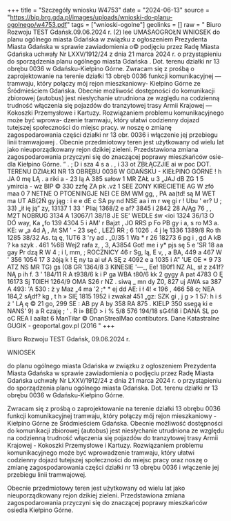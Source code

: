 +++
title = "Szczegóły wniosku W4753"
date = "2024-06-13"
source = "https://bip.brg.gda.pl/images/uploads/wnioski-do-planu-ogolnego/w4753.pdf"
tags = ["wnioski-ogolne"]
geolinks = []
raw = " Biuro Rozwoju TEST Gdańsk.09.06.2024 r. (2) lee UMASAOGROŁN WNIOSEK do planu ogólnego miasta Gdańska w związku z ogłoszeniem Prezydenta Miasta Gdańska w sprawie zawiadomienia o© podjęciu przez Radę Miasta Gdańska uchwały Nr LXXV/1912/24 z dnia 21 marca 2024 r. o przystąpieniu do sporządzenia planu ogólnego miasta Gdańska . Dot. terenu działki nr 13 obrębu 0036 w Gdańsku-Kiełpino Górne. Zwracam się z prośbą o zaprojektowanie na terenie działki 13 obręb 0036 funkcji komunikacyjnej — tramwaju, który połączy mój rejon mieszkaniowy- Kiełpino Górne ze Śródmieściem Gdańska. Obecnie możliwość dostępności do komunikacji zbiorowej (autobus) jest niesłychanie utrudniona ze względu na codzienną trudność włączenia się pojazdów do tranzytowej trasy Armii Krajowej — Kokoszki Przemysłowe i Kartuzy. Rozwiązaniem problemu komunikacyjnego może być wprowa- dzenie tramwaju, który ułatwi codzienny dojazd tutejszej społeczności do miejsc pracy. w noszę o zmianę zagospodarowania części działki nr 13 obr. 0036 i włączenie jej przebiegu linii tramwajowej . Obecnie przedmiotowy teren jest użytkowany od wielu lat jako nieuporządkowany rejon dzikiej zieleni. Przedstawiona zmiana zagospodarowania przyczyni się do znaczącej poprawy mieszkańców osie- dla Kiełpino Górne. ” .  ; D  i sza 4  s  a . , i 33 ot  ZBŁĄCZJIE ai w poc DOT. TERENU DZIAŁKI NR 13 OBRĘBU 0036 W GDAŃSKU - KIEŁPINO GÓRNE ! h JA 0 mę LĄ . a riki a - 23 lą A 385 sałow 1 MR ZAŁ u 3   „JAJ dB ZG 1 5 ymircia - wz BIP © 330 zzfę  ZA pk .vż 1 SEE ZONY KIRECIETIE AG W zfó maa 0 7 NETNE O PTOENINGJE NEI CE BM WM gg, , PA aa(td! są M WET ma UT AB(2Ń gy jąg : i e e dE c SA py nd NSE aa i m r  wę gi r ! Ubu ' er? U ; 33) „ił ię ją” zy, 13137 1 33 ' PIiaj 1368/2 e af? 3845 i 2842 28 A/Ąg 76 , , M2T  NOBRUG 3134 A 13067/1 38/18 JE SE' WEDLE  św <ioi 1324 36/13  O DÓ way, Ka „fo 139 4304 5 i AM' r Bajzt , JO RRS p Fo PB gy i a, s ro M3 a. KE: w „a 4d Ą ,  At SM ' - 23 sęć , LEZ) RR ; 6 1026 . 4 j lę 1336 1389/8 Ro th 1285 38/32  As. tą ę, 1UT6 3 'ry ad . „0/35  1 Wa * r 26 18273 6 pg  i , gd A kB ? ka szyk . 461  %6B  Wej2 rafa z, ,  3, A3854 Got! me i y* pjs sę 5 e 'SR 18 aa gay Pr dzą R W 4 ; i l, mm, ; ROCZNICY 46 r Sg, lą,  E v, , a BA, 449 a 467 W ' 356 1054 17 3 żóją k ! Ę ny  ta ai uł A SĘ z 4092 e a 1035 i A” 'UE OE * 9 73 ATZ  NS MR TG) gs (08 GR 1364/8 3 KINESIE '—_, Ee! 1B0f1 NZ AL, sł z z41f? NĄ p ih f. 3 ' 184/11 R A t938/6 k i P ga  WBA t80/6 kk 2 gygy A pat 4783 O Ę 16173 Sj  T0IEH 1264/9 OMA S26 r NZ  . siwą _ mn dy  Ż0, 827 uj AWA sa 387 A 493: 'A 530 : ż y Maz „4 ma '2 ;* * ej dd AE: i ł 4! « 196 , 466 58 o; NEA  184,2  sĄdf? kg , t h » SIĘ 1815 1952 i zwakał 451 „gz: SZK gi , j g > 1 57: h i ś ż ' LĄ ę © 21 go, 299  SE : AB py A by 358 RA 875 . KIELP 350 ssegą ki e NANS' 9) a R czaję ; ' . R i» BED > i % 5/8 576 194/18 sG4fi8 i DANA SL po oC REA I aalłat  6 ManTiłar © OnanStrealMao contibutors. Dane Katastralne GUGIK - geoportal.gov.pl (2016 "
+++

Biuro Rozwoju TEST Gdańsk, 09.06.2024 r.

WNIOSEK

do planu ogólnego miasta Gdańska w związku z ogłoszeniem Prezydenta Miasta Gdańska w sprawie zawiadomienia o podjęciu przez Radę Miasta Gdańska uchwały Nr LXXV/1912/24 z dnia 21 marca 2024 r. o przystąpieniu do sporządzenia planu ogólnego miasta Gdańska. Dot. terenu działki nr 13 obrębu 0036 w Gdańsku-Kiełpino Górne.

Zwracam się z prośbą o zaprojektowanie na terenie działki 13 obrębu 0036 funkcji komunikacyjnej tramwaju, który połączy mój rejon mieszkaniowy - Kiełpino Górne ze Śródmieściem Gdańska. Obecnie możliwość dostępności do komunikacji zbiorowej (autobus) jest niesłychanie utrudniona ze względu na codzienną trudność włączenia się pojazdów do tranzytowej trasy Armii Krajowej - Kokoszki Przemysłowe i Kartuzy. Rozwiązaniem problemu komunikacyjnego może być wprowadzenie tramwaju, który ułatwi codzienny dojazd tutejszej społeczności do miejsc pracy oraz noszę o zmianę zagospodarowania części działki nr 13 obrębu 0036 i włączenie jej przebiegu linii tramwajowej.

Obecnie przedmiotowy teren jest użytkowany od wielu lat jako nieuporządkowany rejon dzikiej zieleni. Przedstawiona zmiana zagospodarowania przyczyni się do znaczącej poprawy mieszkańców osiedla Kiełpino Górne.


